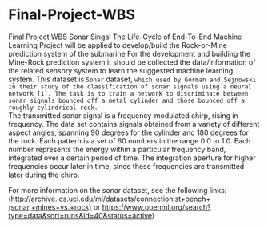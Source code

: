 # Final-Project-WBS
Final Project WBS Sonar Singal
The Life-Cycle of End-To-End Machine Learning Project will be applied to develop/build the Rock-or-Mine prediction system of the submarine
For the development and building the Mine-Rock prediction system it should be collected the data/information of the related sensory system to learn the suggested machine learning system. This dataset is `Sonar` dataset, `which used by Gorman and Sejnowski in their study of the classification of sonar signals using a neural network [1]. The task is to train a network to discriminate between sonar signals bounced off a metal cylinder and those bounced off a roughly cylindrical rock.`\
The transmitted sonar signal is a frequency-modulated chirp, rising in frequency. The data set contains signals obtained from a variety of different aspect angles, spanning 90 degrees for the cylinder and 180 degrees for the rock. Each pattern is a set of 60 numbers in the range 0.0 to 1.0. Each number represents the energy within a particular frequency band, integrated over a certain period of time. The integration aperture for higher frequencies occur later in time, since these frequencies are transmitted later during the chirp.

For more information on the sonar dataset, see the following links: (http://archive.ics.uci.edu/ml/datasets/connectionist+bench+(sonar,+mines+vs.+rock) or https://www.openml.org/search?type=data&sort=runs&id=40&status=active)
